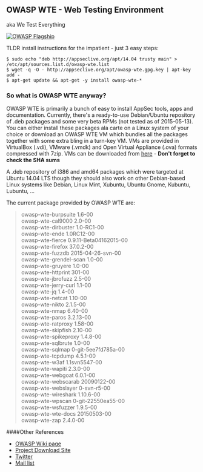 ## OWASP WTE - Web Testing Environment 

aka We Test Everything

[![OWASP Flagship](https://img.shields.io/badge/OWASP%20Foundation-Flagship%20Project-blue.svg)](https://www.owasp.org/index.php/OWASP_Web_Testing_Environment_Project)

TLDR install instructions for the impatient - just 3 easy steps:  
```
$ sudo echo "deb http://appseclive.org/apt/14.04 trusty main" > /etc/apt/sources.list.d/owasp-wte.list
$ wget -q -O - http://appseclive.org/apt/owasp-wte.gpg.key | apt-key add -
$ apt-get update && apt-get -y install owasp-wte-*

```

### So what is OWASP WTE anyway?

OWASP WTE is primarily a bunch of easy to install AppSec tools, apps and documentation.  Currently, there's a ready-to-use Debian/Ubuntu repository of .deb packages and some very beta RPMs (not tested as of 2015-05-13).  You can either install these packages ala carte on a Linux system of your choice or download an OWASP WTE VM which bundles all the packages together with some extra bling in a turn-key VM.  VMs are provided in VirtualBox (.vdi), VMware (.vmdk) and Open Virtual Appliance (.ova) formats compressed with 7zip.  VMs can be downloaded from [here](http://appseclive.org/apt/downloads/) - **Don't forget to check the SHA sums**

A .deb repository of i386 and amd64 packages which were targeted at Ubuntu 14.04 LTS though they should also work on other Debian-based Linux systems like Debian, Linux Mint, Xubuntu, Ubuntu Gnome, Kubuntu, Lubuntu, ...

The current package provided by OWASP WTE are:
> owasp-wte-burpsuite 1.6-00  
> owasp-wte-cal9000 2.0-00  
> owasp-wte-dirbuster 1.0-RC1-00  
> owasp-wte-ende 1.0RC12-00  
> owasp-wte-fierce 0.9.11-Beta04162015-00  
> owasp-wte-firefox 37.0.2-00  
> owasp-wte-fuzzdb 2015-04-26-svn-00  
> owasp-wte-grendel-scan 1.0-00  
> owasp-wte-gruyere 1.0-00  
> owasp-wte-httprint 301-00  
> owasp-wte-jbrofuzz 2.5-00  
> owasp-wte-jerry-curl 1.1-00    
> owasp-wte-jq 1.4-00  
> owasp-wte-netcat 1.10-00  
> owasp-wte-nikto 2.1.5-00  
> owasp-wte-nmap 6.40-00  
> owasp-wte-paros 3.2.13-00  
> owasp-wte-ratproxy 1.58-00  
> owasp-wte-skipfish 2.10-00  
> owasp-wte-spikeproxy 1.4.8-00  
> owasp-wte-sqlbrute 1.0-00  
> owasp-wte-sqlmap 0-git-5ee7fd785a-00  
> owasp-wte-tcpdump 4.5.1-00  
> owasp-wte-w3af 1.1svn5547-00  
> owasp-wte-wapiti 2.3.0-00  
> owasp-wte-webgoat 6.0.1-00  
> owasp-wte-webscarab 20090122-00  
> owasp-wte-webslayer 0-svn-r5-00  
> owasp-wte-wireshark 1.10.6-00  
> owasp-wte-wpscan 0-git-22550ea55-00  
> owasp-wte-wsfuzzer 1.9.5-00  
> owasp-wte-wte-docs 20150503-00  
> owasp-wte-zap 2.4.0-00

####Other References

* [OWASP Wiki page](https://www.owasp.org/index.php/OWASP_Web_Testing_Environment_Project) 
* [Project Download Site](http://appseclive.org/) 
* [Twitter](https://twitter.com/owasp_wte)   
* [Mail list](https://lists.owasp.org/mailman/listinfo/web-testing-environment)

 
